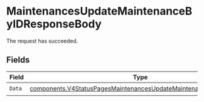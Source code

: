# MaintenancesUpdateMaintenanceByIDResponseBody

The request has succeeded.


## Fields

| Field                                                                                                                                                  | Type                                                                                                                                                   | Required                                                                                                                                               | Description                                                                                                                                            |
| ------------------------------------------------------------------------------------------------------------------------------------------------------ | ------------------------------------------------------------------------------------------------------------------------------------------------------ | ------------------------------------------------------------------------------------------------------------------------------------------------------ | ------------------------------------------------------------------------------------------------------------------------------------------------------ |
| `Data`                                                                                                                                                 | [components.V4StatusPagesMaintenancesUpdateMaintenanceByIDResponse](../../models/components/v4statuspagesmaintenancesupdatemaintenancebyidresponse.md) | :heavy_check_mark:                                                                                                                                     | N/A                                                                                                                                                    |